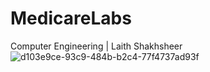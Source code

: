 # MedicareLabs
Computer Engineering  | Laith Shakhsheer
![d103e9ce-93c9-484b-b2c4-77f4737ad93f](https://github.com/LaithShakhshir/MedicareLabs/assets/107434672/ec0b034a-faaa-4f0b-b0e5-9ae1871e3f3e)

